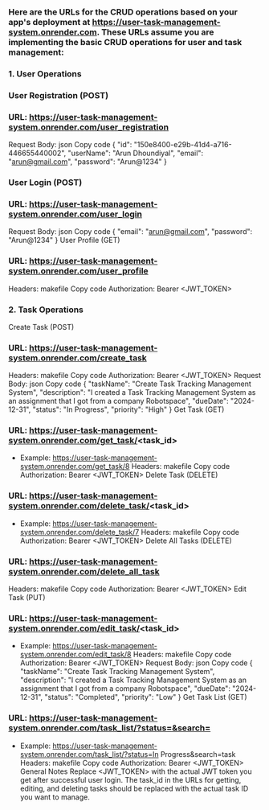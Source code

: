### Here are the URLs for the CRUD operations based on your app's deployment at https://user-task-management-system.onrender.com. These URLs assume you are implementing the basic CRUD operations for user and task management:

### 1. User Operations
### User Registration (POST)

### URL: https://user-task-management-system.onrender.com/user_registration
Request Body:
json
Copy code
{
  "id": "150e8400-e29b-41d4-a716-446655440002",
  "userName": "Arun Dhoundiyal",
  "email": "arun@gmail.com",
  "password": "Arun@1234"
}
### User Login (POST)

### URL: https://user-task-management-system.onrender.com/user_login
Request Body:
json
Copy code
{
  "email": "arun@gmail.com",
  "password": "Arun@1234"
}
User Profile (GET)

### URL: https://user-task-management-system.onrender.com/user_profile
Headers:
makefile
Copy code
Authorization: Bearer <JWT_TOKEN>
### 2. Task Operations
Create Task (POST)

### URL: https://user-task-management-system.onrender.com/create_task
Headers:
makefile
Copy code
Authorization: Bearer <JWT_TOKEN>
Request Body:
json
Copy code
{
  "taskName": "Create Task Tracking Management System",
  "description": "I created a Task Tracking Management System as an assignment that I got from a company Robotspace",
  "dueDate": "2024-12-31",
  "status": "In Progress",
  "priority": "High"
}
Get Task (GET)

### URL: https://user-task-management-system.onrender.com/get_task/<task_id>
* Example: https://user-task-management-system.onrender.com/get_task/8
Headers:
makefile
Copy code
Authorization: Bearer <JWT_TOKEN>
Delete Task (DELETE)

### URL: https://user-task-management-system.onrender.com/delete_task/<task_id>
* Example: https://user-task-management-system.onrender.com/delete_task/7
Headers:
makefile
Copy code
Authorization: Bearer <JWT_TOKEN>
Delete All Tasks (DELETE)

### URL: https://user-task-management-system.onrender.com/delete_all_task
Headers:
makefile
Copy code
Authorization: Bearer <JWT_TOKEN>
Edit Task (PUT)

### URL: https://user-task-management-system.onrender.com/edit_task/<task_id>
* Example: https://user-task-management-system.onrender.com/edit_task/8
Headers:
makefile
Copy code
Authorization: Bearer <JWT_TOKEN>
Request Body:
json
Copy code
{
  "taskName": "Create Task Tracking Management System",
  "description": "I created a Task Tracking Management System as an assignment that I got from a company Robotspace",
  "dueDate": "2024-12-31",
  "status": "Completed",
  "priority": "Low"
}
Get Task List (GET)

### URL: https://user-task-management-system.onrender.com/task_list/?status=&search=
* Example: https://user-task-management-system.onrender.com/task_list/?status=In Progress&search=task
Headers:
makefile
Copy code
Authorization: Bearer <JWT_TOKEN>
General Notes
Replace <JWT_TOKEN> with the actual JWT token you get after successful user login.
The task_id in the URLs for getting, editing, and deleting tasks should be replaced with the actual task ID you want to manage.
